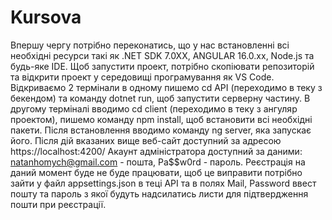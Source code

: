 # Kursova
Впершу чергу потрібно переконатись, що у нас встановленні всі необхідні ресурси такі як .NET SDK 7.0XX, ANGULAR 16.0.xx, Node.js та будь-яке IDE.
Щоб запустити проект, потрібно скопіювати репозиторій та відкрити проект у середовищі програмування як VS Code.
Відкриваємо 2 термінали в одному пишемо cd API (переходимо в теку з бекендом) та команду dotnet run, щоб запустити серверну частину.
В другому терміналі вводимо cd client (переходимо в теку з ангуляр проектом), пишемо команду npm install, щоб встановити всі необхідні пакети. Після встановлення вводимо команду ng server, яка запускає його.
Після дій вказаних вище веб-сайт доступний за адресою https://localhost:4200/
Акаунт адміністратора доступний за даними: natanhomych@gmail.com - пошта, Pa$$w0rd - пароль.
Реєстрація на даний момент буде не буде працювати, щоб це виправити потрібно зайти у файл appsettings.json в теці API та в полях Mail, Password ввест пошту та пароль з якої будуть надсилатись листи для підтвердження пошти при реєстрації. 
